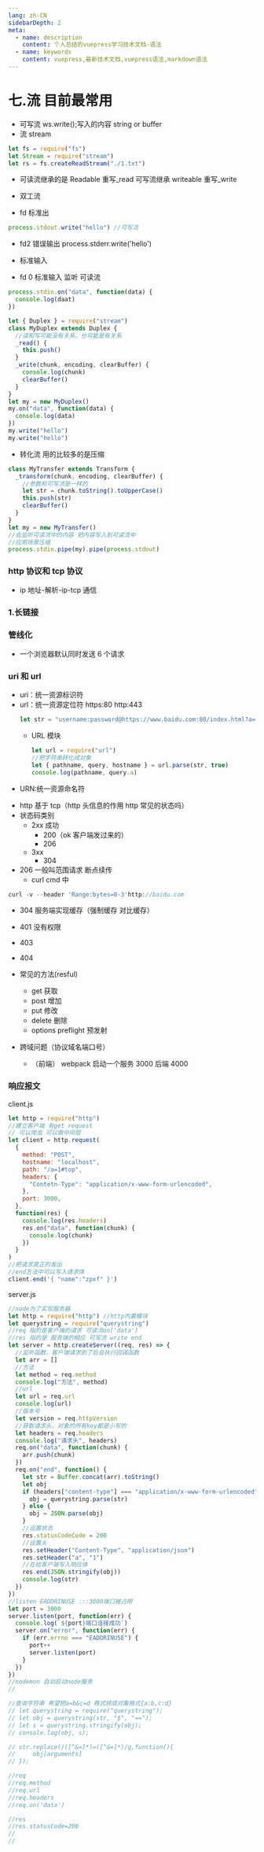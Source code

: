 ```yaml
---
lang: zh-CN
sidebarDepth: 2
meta:
  - name: description
    content: 个人总结的vuepress学习技术文档-语法
  - name: keywords
    content: vuepress,最新技术文档,vuepress语法,markdown语法
---
```


# 七.流 目前最常用

- 可写流 ws.write();写入的内容 string or buffer
- 流 stream

```js
let fs = require("fs")
let Stream = require("stream")
let rs = fs.createReadStream("./1.txt")
```

- 可读流继承的是 Readable 重写\_read 可写流继承 writeable 重写\_write

- 双工流
- fd 标准出

```js
process.stdout.write("hello") //可写流
```

- fd2 错误输出
  process.stderr.write('hello')
- 标准输入

- fd 0 标准输入 监听 可读流

```js
process.stdin.on("data", function(data) {
  console.log(daat)
})
```

```js
let { Duplex } = require("stream")
class MyDuplex extends Duplex {
  //读和写可能没有关系，也可能是有关系
  _read() {
    this.push()
  }
  _write(chunk, encoding, clearBuffer) {
    console.log(chunk)
    clearBuffer()
  }
}
let my = new MyDuplex()
my.on("data", function(data) {
  console.log(data)
})
my.write("hello")
my.write("hello")
```

- 转化流 用的比较多的是压缩

```js
class MyTransfer extends Transform {
  _transform(chunk, encoding, clearBuffer) {
    //参数和可写流是一样的
    let str = chunk.toString().toUpperCase()
    this.push(str)
    clearBuffer()
  }
}
let my = new MyTransfer()
//会监听可读流中的内容 把内容写入到可读流中
//应用场景压缩
process.stdin.pipe(my).pipe(process.stdout)
```

### http 协议和 tcp 协议

- ip 地址-解析-ip-tcp 通信

### 1.长链接

### 管线化

- 一个浏览器默认同时发送 6 个请求

### uri 和 url

- uri：统一资源标识符
- url：统一资源定位符
  https:80
  http:443
  ```js
  let str = "username:password@https://www.baidu.com:80/index.html?a=1#top"
  ```
  - URL 模块
    ```js
    let url = require("url")
    //把字符串转化成对象
    let { pathname, query, hostname } = url.parse(str, true)
    console.log(pathname, query.a)
    ```
- URN:统一资源命名符

* http 基于 tcp（http 头信息的作用 http 常见的状态吗）
* 状态码类别
  - 2xx 成功
    - 200（ok 客户端发过来的）
    - 206
  * 3xx
    - 304
* 206 一般叫范围请求 断点续传
  - curl
    cmd 中

```js
curl -v --header 'Range:bytes=0-3'http://baidu.com
```

- 304 服务端实现缓存（强制缓存 对比缓存）
- 401 没有权限
- 403
- 404
- 常见的方法(resful)

  - get 获取
  - post 增加
  - put 修改
  - delete 删除
  - options preflight 预发射

- 跨域问题（协议域名端口号）
  - （前端） webpack 启动一个服务 3000 后端 4000

### 响应报文

client.js

```js
let http = require("http")
//建立客户端 有get request
// 可以爬虫 可以做中间层
let client = http.request(
  {
    method: "POST",
    hostname: "localhost",
    path: "/a=1#top",
    headers: {
      "Contetn-Type": "application/x-www-form-urlencoded",
    },
    port: 3000,
  },
  function(res) {
    console.log(res.headers)
    res.on("data", function(chunk) {
      console.log(chunk)
    })
  }
)
//把请求真正的发出
//end方法中可以写入请求体
client.end('{ "name":"zpxf" }')
```

server.js

```js
//node为了实现服务器
let http = require("http") //http内置模块
let querystring = require("querystring")
//req 指的是客户端的请求 可读流on('data')
//res 指的是 服务端的相应 可写流 write end
let server = http.createServer((req, res) => {
  //监听函数，客户端请求到了后会执行回调函数
  let arr = []
  //方法
  let method = req.method
  console.log("方法", method)
  //url
  let url = req.url
  console.log(url)
  //版本号
  let version = req.httpVersion
  //获取请求头，对象的所有key都是小写的
  let headers = req.headers
  console.log("请求头", headers)
  req.on("data", function(chunk) {
    arr.push(chunk)
  })
  req.on("end", function() {
    let str = Buffer.concat(arr).toString()
    let obj
    if (headers["content-type"] === "application/x-www-form-urlencoded") {
      obj = querystring.parse(str)
    } else {
      obj = JSON.parse(obj)
    }
    //设置状态
    res.statusCodeCode = 200
    //设置头
    res.setHeader("Content-Type", "application/json")
    res.setHeader("a", "1")
    //在给客户端写入响应体
    res.end(JSON.stringify(obj))
    console.log(str)
  })
})
//listen EADDRINUSE :::3000端口被占用
let port = 3000
server.listen(port, function(err) {
  console.log(`${port}端口连接成功`)
  server.on("error", function(err) {
    if (err.errno === "EADDRINUSE") {
      port++
      server.listen(port)
    }
  })
})
//nodemon 自动启动node服务
//

//查询字符串 希望把a=b&c=d 格式转成对象格式{a:b,c:d}
// let querystring = require("querystring");
// let obj = querystring(str, "$", "==");
// let s = querystring.stringify(obj);
// console.log(obj, s);

// str.replace(/([^&=]*)=([^&=]*)/g,function(){
//     obj[arguments]
// });

//req
//req.method
//req.url
//req.headers
//req.on('data')

//res
//res.statusCode=200
//
//
```
